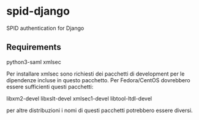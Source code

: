 # spid-django
SPID authentication for Django

## Requirements

python3-saml
xmlsec

Per installare xmlsec sono richiesti dei pacchetti di development 
per le dipendenze incluse in questo pacchetto. Per Fedora/CentOS 
dovrebbero essere sufficienti questi pacchetti:

libxm2-devel
libxslt-devel
xmlsec1-devel
libtool-ltdl-devel

per altre distribuzioni i nomi di questi pacchetti potrebbero essere
diversi.
